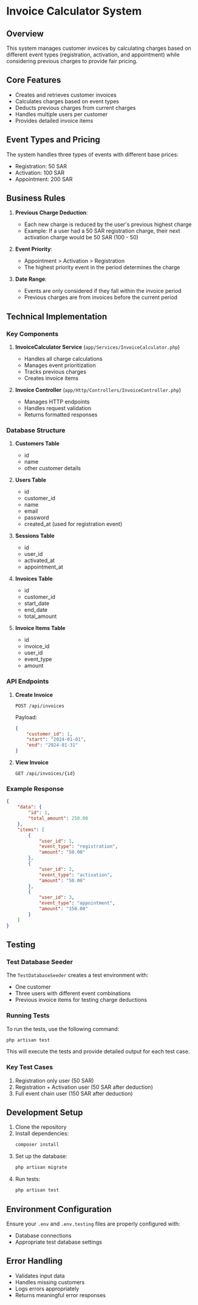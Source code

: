 # Invoice Calculator System

## Overview
This system manages customer invoices by calculating charges based on different event types (registration, activation, and appointment) while considering previous charges to provide fair pricing.

## Core Features
- Creates and retrieves customer invoices
- Calculates charges based on event types
- Deducts previous charges from current charges
- Handles multiple users per customer
- Provides detailed invoice items

## Event Types and Pricing
The system handles three types of events with different base prices:
- Registration: 50 SAR
- Activation: 100 SAR
- Appointment: 200 SAR

## Business Rules
1. **Previous Charge Deduction**:
   - Each new charge is reduced by the user's previous highest charge
   - Example: If a user had a 50 SAR registration charge, their next activation charge would be 50 SAR (100 - 50)

2. **Event Priority**:
   - Appointment > Activation > Registration
   - The highest priority event in the period determines the charge

3. **Date Range**:
   - Events are only considered if they fall within the invoice period
   - Previous charges are from invoices before the current period

## Technical Implementation

### Key Components

1. **InvoiceCalculator Service** (`app/Services/InvoiceCalculator.php`)
   - Handles all charge calculations
   - Manages event prioritization
   - Tracks previous charges
   - Creates invoice items

2. **Invoice Controller** (`app/Http/Controllers/InvoiceController.php`)
   - Manages HTTP endpoints
   - Handles request validation
   - Returns formatted responses

### Database Structure

1. **Customers Table**
   - id
   - name
   - other customer details

2. **Users Table**
   - id
   - customer_id
   - name
   - email
   - password
   - created_at (used for registration event)

3. **Sessions Table**
   - id
   - user_id
   - activated_at
   - appointment_at

4. **Invoices Table**
   - id
   - customer_id
   - start_date
   - end_date
   - total_amount

5. **Invoice Items Table**
   - id
   - invoice_id
   - user_id
   - event_type
   - amount

### API Endpoints

1. **Create Invoice**
   ```http
   POST /api/invoices
   ```
   Payload:
   ```json
   {
       "customer_id": 1,
       "start": "2024-01-01",
       "end": "2024-01-31"
   }
   ```

2. **View Invoice**
   ```http
   GET /api/invoices/{id}
   ```

### Example Response
```json
{
    "data": {
        "id": 1,
        "total_amount": 250.00
    },
    "items": [
        {
            "user_id": 1,
            "event_type": "registration",
            "amount": "50.00"
        },
        {
            "user_id": 2,
            "event_type": "activation",
            "amount": "50.00"
        },
        {
            "user_id": 3,
            "event_type": "appointment",
            "amount": "150.00"
        }
    ]
}
```

## Testing

### Test Database Seeder
The `TestDatabaseSeeder` creates a test environment with:
- One customer
- Three users with different event combinations
- Previous invoice items for testing charge deductions

### Running Tests
To run the tests, use the following command:
```bash
php artisan test
```

This will execute the tests and provide detailed output for each test case.


### Key Test Cases
1. Registration only user (50 SAR)
2. Registration + Activation user (50 SAR after deduction)
3. Full event chain user (150 SAR after deduction)

## Development Setup

1. Clone the repository
2. Install dependencies:
   ```bash
   composer install
   ```
3. Set up the database:
   ```bash
   php artisan migrate
   ```
4. Run tests:
   ```bash
   php artisan test
   ```

## Environment Configuration
Ensure your `.env` and `.env.testing` files are properly configured with:
- Database connections
- Appropriate test database settings

## Error Handling
- Validates input data
- Handles missing customers
- Logs errors appropriately
- Returns meaningful error responses